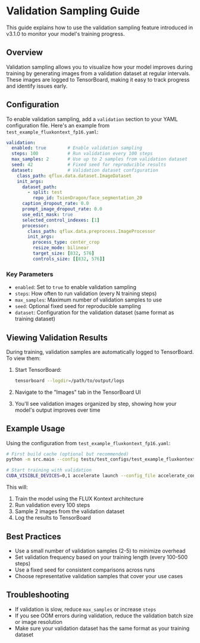# Validation Sampling Guide

This guide explains how to use the validation sampling feature introduced in v3.1.0 to monitor your model's training progress.

## Overview

Validation sampling allows you to visualize how your model improves during training by generating images from a validation dataset at regular intervals. These images are logged to TensorBoard, making it easy to track progress and identify issues early.

## Configuration

To enable validation sampling, add a `validation` section to your YAML configuration file. Here's an example from `test_example_fluxkontext_fp16.yaml`:

```yaml
validation:
  enabled: true        # Enable validation sampling
  steps: 100           # Run validation every 100 steps
  max_samples: 2       # Use up to 2 samples from validation dataset
  seed: 42             # Fixed seed for reproducible results
  dataset:             # Validation dataset configuration
    class_path: qflux.data.dataset.ImageDataset
    init_args:
      dataset_path:
        - split: test
          repo_id: TsienDragon/face_segmentation_20
      caption_dropout_rate: 0.0
      prompt_image_dropout_rate: 0.0
      use_edit_mask: true
      selected_control_indexes: [1]
      processor:
        class_path: qflux.data.preprocess.ImageProcessor
        init_args:
          process_type: center_crop
          resize_mode: bilinear
          target_size: [832, 576]
          controls_size: [[832, 576]]
```

### Key Parameters

- `enabled`: Set to `true` to enable validation sampling
- `steps`: How often to run validation (every N training steps)
- `max_samples`: Maximum number of validation samples to use
- `seed`: Optional fixed seed for reproducible sampling
- `dataset`: Configuration for the validation dataset (same format as training dataset)

## Viewing Validation Results

During training, validation samples are automatically logged to TensorBoard. To view them:

1. Start TensorBoard:
   ```bash
   tensorboard --logdir=/path/to/output/logs
   ```

2. Navigate to the "Images" tab in the TensorBoard UI

3. You'll see validation images organized by step, showing how your model's output improves over time

## Example Usage

Using the configuration from `test_example_fluxkontext_fp16.yaml`:

```bash
# First build cache (optional but recommended)
python -m src.main --config tests/test_configs/test_example_fluxkontext_fp16.yaml --cache

# Start training with validation
CUDA_VISIBLE_DEVICES=0,1 accelerate launch --config_file accelerate_config.yaml -m src.main --config tests/test_configs/test_example_fluxkontext_fp16.yaml
```

This will:
1. Train the model using the FLUX Kontext architecture
2. Run validation every 100 steps
3. Sample 2 images from the validation dataset
4. Log the results to TensorBoard

## Best Practices

- Use a small number of validation samples (2-5) to minimize overhead
- Set validation frequency based on your training length (every 100-500 steps)
- Use a fixed seed for consistent comparisons across runs
- Choose representative validation samples that cover your use cases

## Troubleshooting

- If validation is slow, reduce `max_samples` or increase `steps`
- If you see OOM errors during validation, reduce the validation batch size or image resolution
- Make sure your validation dataset has the same format as your training dataset
